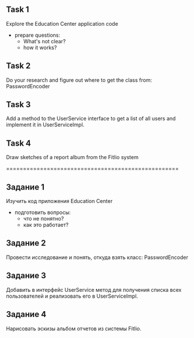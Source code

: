 ## Task 1
Explore the Education Center application code
- prepare questions:
  - What's not clear?
  - how it works?

## Task 2
Do your research and figure out where to get the class from:
PasswordEncoder

## Task 3
Add a method to the UserService interface to get a list of all users and implement it in UserServiceImpl.

## Task 4
Draw sketches of a report album from the Fitlio system


===================================================

## Задание 1
Изучить код приложения Education Center
- подготовить вопросы:
  - что не понятно? 
  - как это работает?

## Задание 2 
Провести исследование и понять, откуда взять класс: 
PasswordEncoder 

## Задание 3
Добавить в интерфейс UserService метод для получения списка всех пользователей и реализовать его в UserServiceImpl.

## Задание 4
Нарисовать эскизы альбом отчетов из системы Fitlio.


